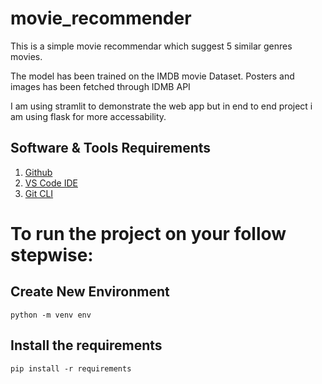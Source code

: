 # movie_recommender

This is a simple movie recommendar which suggest 5 similar genres movies.

The model has been trained on the IMDB movie Dataset.
Posters and images has been fetched through IDMB API

I am using stramlit to demonstrate the web app but in end to end project i am using flask for more accessability.


## Software & Tools Requirements
1. [Github]("https://github.com/manish7065")
2. [VS Code IDE]("https://code.visualstudio.com/")
3. [Git CLI]("https://git-scm.com/book/en/v2/Getting-Started-The-Command-Line")

# To run the project on your follow stepwise:

## Create New Environment
```
python -m venv env
```
## Install the requirements
```
pip install -r requirements
```